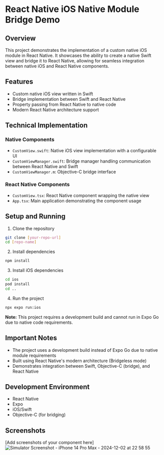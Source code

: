 # React Native iOS Native Module Bridge Demo

## Overview
This project demonstrates the implementation of a custom native iOS module in React Native. It showcases the ability to create a native Swift view and bridge it to React Native, allowing for seamless integration between native iOS and React Native components.

## Features
- Custom native iOS view written in Swift
- Bridge implementation between Swift and React Native
- Property passing from React Native to native code
- Modern React Native architecture support

## Technical Implementation

### Native Components
- `CustomView.swift`: Native iOS view implementation with a configurable UI
- `CustomViewManager.swift`: Bridge manager handling communication between React Native and Swift
- `CustomViewManager.m`: Objective-C bridge interface

### React Native Components
- `CustomView.tsx`: React Native component wrapping the native view
- `App.tsx`: Main application demonstrating the component usage

## Setup and Running

1. Clone the repository
```bash
git clone [your-repo-url]
cd [repo-name]
```

2. Install dependencies
```bash
npm install
```

3. Install iOS dependencies
```bash
cd ios
pod install
cd ..
```

4. Run the project
```bash
npx expo run:ios
```

**Note:** This project requires a development build and cannot run in Expo Go due to native code requirements.

## Important Notes
- The project uses a development build instead of Expo Go due to native module requirements
- Built using React Native's modern architecture (Bridgeless mode)
- Demonstrates integration between Swift, Objective-C (bridge), and React Native

## Development Environment
- React Native
- Expo
- iOS/Swift
- Objective-C (for bridging)

## Screenshots
[Add screenshots of your component here]![Simulator Screenshot - iPhone 14 Pro Max - 2024-12-02 at 22 58 55](https://github.com/user-attachments/assets/50e6d5e2-f0b5-453b-b72d-06a495318aa3)
